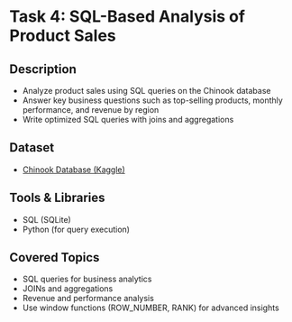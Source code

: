 # Task 4: SQL-Based Analysis of Product Sales

## Description
- Analyze product sales using SQL queries on the Chinook database  
- Answer key business questions such as top-selling products, monthly performance, and revenue by region  
- Write optimized SQL queries with joins and aggregations  

## Dataset
- [Chinook Database (Kaggle)](https://www.kaggle.com/datasets/xiuchenglin/chinook-database)  

## Tools & Libraries
- SQL (SQLite)  
- Python (for query execution)  

## Covered Topics
- SQL queries for business analytics  
- JOINs and aggregations  
- Revenue and performance analysis  
- Use window functions (ROW_NUMBER, RANK) for advanced insights  
